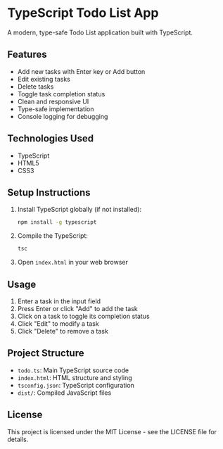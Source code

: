 # TypeScript Todo List App

A modern, type-safe Todo List application built with TypeScript.

## Features

- Add new tasks with Enter key or Add button
- Edit existing tasks
- Delete tasks
- Toggle task completion status
- Clean and responsive UI
- Type-safe implementation
- Console logging for debugging

## Technologies Used

- TypeScript
- HTML5
- CSS3

## Setup Instructions

1. Install TypeScript globally (if not installed):
   ```bash
   npm install -g typescript
   ```

2. Compile the TypeScript:
   ```bash
   tsc
   ```

3. Open `index.html` in your web browser

## Usage

1. Enter a task in the input field
2. Press Enter or click "Add" to add the task
3. Click on a task to toggle its completion status
4. Click "Edit" to modify a task
5. Click "Delete" to remove a task

## Project Structure

- `todo.ts`: Main TypeScript source code
- `index.html`: HTML structure and styling
- `tsconfig.json`: TypeScript configuration
- `dist/`: Compiled JavaScript files

## License

This project is licensed under the MIT License - see the LICENSE file for details.
